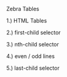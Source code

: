 Zebra Tables

1.) HTML Tables

2.) first-child selector

3.) nth-child selector

4.) even / odd lines

5.) last-child selector